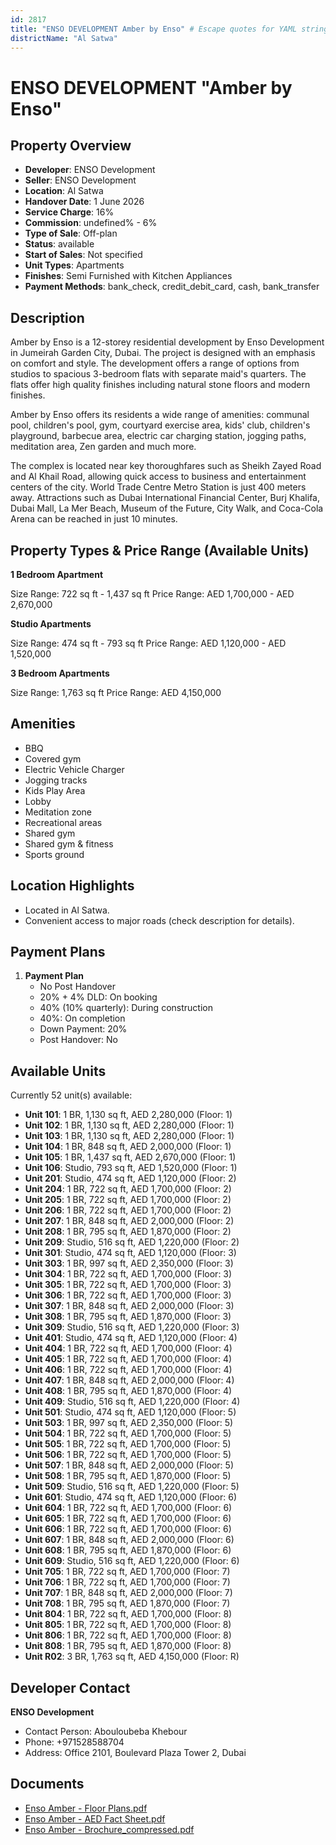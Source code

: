 ```yaml
---
id: 2817
title: "ENSO DEVELOPMENT Amber by Enso" # Escape quotes for YAML string
districtName: "Al Satwa"
---
```


# ENSO DEVELOPMENT "Amber by Enso"

## Property Overview
- **Developer**: ENSO Development
- **Seller**: ENSO Development
- **Location**: Al Satwa
- **Handover Date**: 1 June 2026
- **Service Charge**: 16%
- **Commission**: undefined% - 6%
- **Type of Sale**: Off-plan
- **Status**: available
- **Start of Sales**: Not specified
- **Unit Types**: Apartments
- **Finishes**: Semi Furnished with Kitchen Appliances
- **Payment Methods**: bank_check, credit_debit_card, cash, bank_transfer

## Description
Amber by Enso is a 12-storey residential development by Enso Development in Jumeirah Garden City, Dubai. The project is designed with an emphasis on comfort and style. The development offers a range of options from studios to spacious 3-bedroom flats with separate maid's quarters. The flats offer high quality finishes including natural stone floors and modern finishes. 

Amber by Enso offers its residents a wide range of amenities: communal pool, children's pool, gym, courtyard exercise area, kids' club, children's playground, barbecue area, electric car charging station, jogging paths, meditation area, Zen garden and much more. 

The complex is located near key thoroughfares such as Sheikh Zayed Road and Al Khail Road, allowing quick access to business and entertainment centers of the city. World Trade Centre Metro Station is just 400 meters away. Attractions such as Dubai International Financial Center, Burj Khalifa, Dubai Mall, La Mer Beach, Museum of the Future, City Walk, and Coca-Cola Arena can be reached in just 10 minutes.

## Property Types & Price Range (Available Units)
**1 Bedroom Apartment**

Size Range: 722 sq ft - 1,437 sq ft
Price Range: AED 1,700,000 - AED 2,670,000

**Studio Apartments**

Size Range: 474 sq ft - 793 sq ft
Price Range: AED 1,120,000 - AED 1,520,000

**3 Bedroom Apartments**

Size Range: 1,763 sq ft
Price Range: AED 4,150,000

## Amenities
- BBQ
- Covered gym
- Electric Vehicle Charger
- Jogging tracks
- Kids Play Area
- Lobby
- Meditation zone
- Recreational areas
- Shared gym
- Shared gym & fitness
- Sports ground

## Location Highlights
- Located in Al Satwa.
- Convenient access to major roads (check description for details).

## Payment Plans
1. **Payment Plan**
   - No Post Handover
   - 20% + 4% DLD: On booking
   - 40% (10% quarterly): During construction
   - 40%: On completion
   - Down Payment: 20%
   - Post Handover: No

## Available Units
Currently 52 unit(s) available:
- **Unit 101**: 1 BR, 1,130 sq ft, AED 2,280,000 (Floor: 1)
- **Unit 102**: 1 BR, 1,130 sq ft, AED 2,280,000 (Floor: 1)
- **Unit 103**: 1 BR, 1,130 sq ft, AED 2,280,000 (Floor: 1)
- **Unit 104**: 1 BR, 848 sq ft, AED 2,000,000 (Floor: 1)
- **Unit 105**: 1 BR, 1,437 sq ft, AED 2,670,000 (Floor: 1)
- **Unit 106**: Studio, 793 sq ft, AED 1,520,000 (Floor: 1)
- **Unit 201**: Studio, 474 sq ft, AED 1,120,000 (Floor: 2)
- **Unit 204**: 1 BR, 722 sq ft, AED 1,700,000 (Floor: 2)
- **Unit 205**: 1 BR, 722 sq ft, AED 1,700,000 (Floor: 2)
- **Unit 206**: 1 BR, 722 sq ft, AED 1,700,000 (Floor: 2)
- **Unit 207**: 1 BR, 848 sq ft, AED 2,000,000 (Floor: 2)
- **Unit 208**: 1 BR, 795 sq ft, AED 1,870,000 (Floor: 2)
- **Unit 209**: Studio, 516 sq ft, AED 1,220,000 (Floor: 2)
- **Unit 301**: Studio, 474 sq ft, AED 1,120,000 (Floor: 3)
- **Unit 303**: 1 BR, 997 sq ft, AED 2,350,000 (Floor: 3)
- **Unit 304**: 1 BR, 722 sq ft, AED 1,700,000 (Floor: 3)
- **Unit 305**: 1 BR, 722 sq ft, AED 1,700,000 (Floor: 3)
- **Unit 306**: 1 BR, 722 sq ft, AED 1,700,000 (Floor: 3)
- **Unit 307**: 1 BR, 848 sq ft, AED 2,000,000 (Floor: 3)
- **Unit 308**: 1 BR, 795 sq ft, AED 1,870,000 (Floor: 3)
- **Unit 309**: Studio, 516 sq ft, AED 1,220,000 (Floor: 3)
- **Unit 401**: Studio, 474 sq ft, AED 1,120,000 (Floor: 4)
- **Unit 404**: 1 BR, 722 sq ft, AED 1,700,000 (Floor: 4)
- **Unit 405**: 1 BR, 722 sq ft, AED 1,700,000 (Floor: 4)
- **Unit 406**: 1 BR, 722 sq ft, AED 1,700,000 (Floor: 4)
- **Unit 407**: 1 BR, 848 sq ft, AED 2,000,000 (Floor: 4)
- **Unit 408**: 1 BR, 795 sq ft, AED 1,870,000 (Floor: 4)
- **Unit 409**: Studio, 516 sq ft, AED 1,220,000 (Floor: 4)
- **Unit 501**: Studio, 474 sq ft, AED 1,120,000 (Floor: 5)
- **Unit 503**: 1 BR, 997 sq ft, AED 2,350,000 (Floor: 5)
- **Unit 504**: 1 BR, 722 sq ft, AED 1,700,000 (Floor: 5)
- **Unit 505**: 1 BR, 722 sq ft, AED 1,700,000 (Floor: 5)
- **Unit 506**: 1 BR, 722 sq ft, AED 1,700,000 (Floor: 5)
- **Unit 507**: 1 BR, 848 sq ft, AED 2,000,000 (Floor: 5)
- **Unit 508**: 1 BR, 795 sq ft, AED 1,870,000 (Floor: 5)
- **Unit 509**: Studio, 516 sq ft, AED 1,220,000 (Floor: 5)
- **Unit 601**: Studio, 474 sq ft, AED 1,120,000 (Floor: 6)
- **Unit 604**: 1 BR, 722 sq ft, AED 1,700,000 (Floor: 6)
- **Unit 605**: 1 BR, 722 sq ft, AED 1,700,000 (Floor: 6)
- **Unit 606**: 1 BR, 722 sq ft, AED 1,700,000 (Floor: 6)
- **Unit 607**: 1 BR, 848 sq ft, AED 2,000,000 (Floor: 6)
- **Unit 608**: 1 BR, 795 sq ft, AED 1,870,000 (Floor: 6)
- **Unit 609**: Studio, 516 sq ft, AED 1,220,000 (Floor: 6)
- **Unit 705**: 1 BR, 722 sq ft, AED 1,700,000 (Floor: 7)
- **Unit 706**: 1 BR, 722 sq ft, AED 1,700,000 (Floor: 7)
- **Unit 707**: 1 BR, 848 sq ft, AED 2,000,000 (Floor: 7)
- **Unit 708**: 1 BR, 795 sq ft, AED 1,870,000 (Floor: 7)
- **Unit 804**: 1 BR, 722 sq ft, AED 1,700,000 (Floor: 8)
- **Unit 805**: 1 BR, 722 sq ft, AED 1,700,000 (Floor: 8)
- **Unit 806**: 1 BR, 722 sq ft, AED 1,700,000 (Floor: 8)
- **Unit 808**: 1 BR, 795 sq ft, AED 1,870,000 (Floor: 8)
- **Unit R02**: 3 BR, 1,763 sq ft, AED 4,150,000 (Floor: R)

## Developer Contact
**ENSO Development**
- Contact Person: Abouloubeba Khebour
- Phone: +971528588704
- Address: Office 2101, Boulevard Plaza Tower 2, Dubai

## Documents
- [Enso Amber - Floor Plans.pdf](https://cdn.geniemap.net/2024/08/15/MjpuODKbRbtFaPmf5zCqXDkgy3EkUUsFe3k1K7Z4.pdf)
- [Enso Amber - AED Fact Sheet.pdf](https://cdn.geniemap.net/2024/08/15/9ve0VKsurVFYjkkvB9wPQs50NYcHuJsgu3BkgY6c.pdf)
- [Enso Amber - Brochure_compressed.pdf](https://cdn.geniemap.net/2024/09/12/ZKdwkNicaHBGoDADOcJ37kFvA5QlKhrsfKRKv5B5.pdf)
